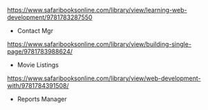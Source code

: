 https://www.safaribooksonline.com/library/view/learning-web-development/9781783287550
- Contact Mgr

https://www.safaribooksonline.com/library/view/building-single-page/9781783988624/
- Movie Listings

https://www.safaribooksonline.com/library/view/web-development-with/9781784391508/
- Reports Manager
